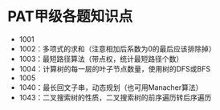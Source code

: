# PAT甲级各题知识点
+ 1001
+ 1002：多项式的求和（注意相加后系数为0的最后应该排除掉）
+ 1003：最短路径算法（带点权，统计最短路径个数）
+ 1004：计算树的每一层的叶子节点数量，使用树的DFS或BFS
+ 1005
+ 1040：最长回文子串，动态规划（也可用Manacher算法）
+ 1043：二叉搜索树的性质，二叉搜索树的前序遍历转后序遍历